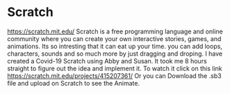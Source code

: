 # Scratch
https://scratch.mit.edu/
Scratch is a free programming language and online community where you can create your own interactive stories, games, and animations.
Its so intresting that it can eat up your time.
you can add loops, characters, sounds and so much more by just dragging and droping.
I have created a Covid-19 Scratch using Abby and Susan. It took me 8 hours straight to figure out the idea and implement it.
To watch it click on this link https://scratch.mit.edu/projects/415207361/
Or you can Download the .sb3 file and upload on Scratch to see the Animate.
